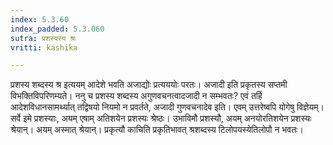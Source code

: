 ```yaml
---
index: 5.3.60
index_padded: 5.3.060
sutra: प्रशस्यस्य श्रः
vritti: kashika

---
```

प्रशस्य शब्दस्य श्र इत्ययम् आदेशे भवति अजाद्योः प्रत्यययोः परतः। अजादी इति प्रकृतस्य सप्तमी विभक्तिविपरिणम्यते। ननु च प्रशस्य शब्दस्य अगुणवचनत्वादजादी न सम्भवतः? एवं तर्हि आदेशविधानसामर्थ्यात् तद्विषयो नियमो न प्रवर्तते, अजादी गुणवचनादेव इति। एवम् उत्तरेष्वपि योगेषु विज्ञेयम्। सर्वे इमे प्रशस्याः, अयम् एषाम् अतिशयेन प्रशस्यः श्रेष्ठः। उभाविमौ प्रशस्यौ, अयम् अनयोरतिशयेन प्रशस्यः श्रेयान्। अयम् अस्मात् श्रेयान्। प्रकृत्यौ काचिति प्रकृतिभावत् श्रशब्दस्य टिलोपयस्येतिलोपौ न भवतः।